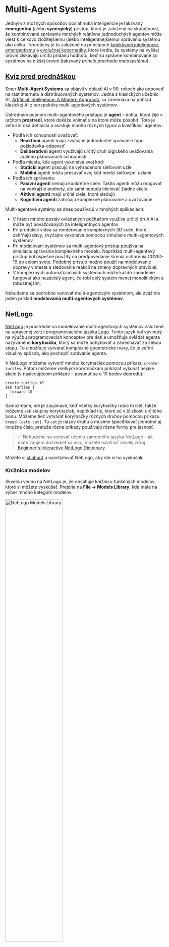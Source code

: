 <!--
CO_OP_TRANSLATOR_METADATA:
{
  "original_hash": "1ddf651d7681b4449f9d09ea3b17911e",
  "translation_date": "2025-08-25T23:22:18+00:00",
  "source_file": "lessons/6-Other/23-MultiagentSystems/README.md",
  "language_code": "sk"
}
-->
# Multi-Agent Systems

Jedným z možných spôsobov dosiahnutia inteligencie je takzvaný **emergentný** (alebo **synergický**) prístup, ktorý je založený na skutočnosti, že kombinované správanie mnohých relatívne jednoduchých agentov môže viesť k celkovo zložitejšiemu (alebo inteligentnejšiemu) správaniu systému ako celku. Teoreticky je to založené na princípoch [kolektívnej inteligencie](https://en.wikipedia.org/wiki/Collective_intelligence), [emergentizmu](https://en.wikipedia.org/wiki/Global_brain) a [evolučnej kybernetiky](https://en.wikipedia.org/wiki/Global_brain), ktoré tvrdia, že systémy na vyššej úrovni získavajú určitú pridanú hodnotu, keď sú správne kombinované zo systémov na nižšej úrovni (takzvaný *princíp prechodu metasystému*).

## [Kvíz pred prednáškou](https://ff-quizzes.netlify.app/en/ai/quiz/45)

Smer **Multi-Agent Systems** sa objavil v oblasti AI v 90. rokoch ako odpoveď na rast internetu a distribuovaných systémov. Jedna z klasických učebníc AI, [Artificial Intelligence: A Modern Approach](https://en.wikipedia.org/wiki/Artificial_Intelligence:_A_Modern_Approach), sa zameriava na pohľad klasickej AI z perspektívy multi-agentových systémov.

Ústredným pojmom multi-agentového prístupu je **agent** – entita, ktorá žije v určitom **prostredí**, ktoré dokáže vnímať a na ktoré môže pôsobiť. Toto je veľmi široká definícia a existuje mnoho rôznych typov a klasifikácií agentov:

* Podľa ich schopnosti uvažovať:
   - **Reaktívni** agenti majú zvyčajne jednoduché správanie typu požiadavka-odpoveď
   - **Deliberatívni** agenti využívajú určitý druh logického uvažovania a/alebo plánovacích schopností
* Podľa miesta, kde agent vykonáva svoj kód:
   - **Statickí** agenti pracujú na vyhradenom sieťovom uzle
   - **Mobilní** agenti môžu presúvať svoj kód medzi sieťovými uzlami
* Podľa ich správania:
   - **Pasívni agenti** nemajú konkrétne ciele. Takíto agenti môžu reagovať na vonkajšie podnety, ale sami nebudú iniciovať žiadne akcie.
   - **Aktívni agenti** majú určité ciele, ktoré sledujú
   - **Kognitívni agenti** zahŕňajú komplexné plánovanie a uvažovanie

Multi-agentové systémy sa dnes používajú v mnohých aplikáciách:

* V hrách mnoho postáv ovládaných počítačom využíva určitý druh AI a môže byť považovaných za inteligentných agentov
* Pri produkcii videa sa renderovanie komplexných 3D scén, ktoré zahŕňajú davy, zvyčajne vykonáva pomocou simulácie multi-agentových systémov
* Pri modelovaní systémov sa multi-agentový prístup používa na simuláciu správania komplexného modelu. Napríklad multi-agentový prístup bol úspešne použitý na predpovedanie šírenia ochorenia COVID-19 po celom svete. Podobný prístup možno použiť na modelovanie dopravy v meste a sledovanie reakcií na zmeny dopravných pravidiel.
* V komplexných automatizačných systémoch môže každé zariadenie fungovať ako nezávislý agent, čo robí celý systém menej monolitickým a robustnejším.

Nebudeme sa podrobne venovať multi-agentovým systémom, ale zvážime jeden príklad **modelovania multi-agentových systémov**.

## NetLogo

[NetLogo](https://ccl.northwestern.edu/netlogo/) je prostredie na modelovanie multi-agentových systémov založené na upravenej verzii programovacieho jazyka [Logo](https://en.wikipedia.org/wiki/Logo_(programming_language)). Tento jazyk bol vyvinutý na výučbu programovacích konceptov pre deti a umožňuje ovládať agenta nazývaného **korytnačka**, ktorý sa môže pohybovať a zanechávať za sebou stopu. To umožňuje vytvárať komplexné geometrické tvary, čo je veľmi vizuálny spôsob, ako pochopiť správanie agenta.

V NetLogo môžeme vytvoriť mnoho korytnačiek pomocou príkazu `create-turtles`. Potom môžeme všetkým korytnačkám prikázať vykonať nejaké akcie (v nasledujúcom príklade – posunúť sa o 10 bodov dopredu):

```
create-turtles 10
ask turtles [
  forward 10
]
```

Samozrejme, nie je zaujímavé, keď všetky korytnačky robia to isté, takže môžeme `ask` skupiny korytnačiek, napríklad tie, ktoré sú v blízkosti určitého bodu. Môžeme tiež vytvárať korytnačky rôznych *druhov* pomocou príkazu `breed [cats cat]`. Tu `cat` je názov druhu a musíme špecifikovať jednotné aj množné číslo, pretože rôzne príkazy používajú rôzne formy pre jasnosť.

> ✅ Nebudeme sa venovať učeniu samotného jazyka NetLogo – ak máte záujem dozvedieť sa viac, môžete navštíviť skvelý zdroj [Beginner's Interactive NetLogo Dictionary](https://ccl.northwestern.edu/netlogo/bind/).

Môžete si [stiahnuť](https://ccl.northwestern.edu/netlogo/download.shtml) a nainštalovať NetLogo, aby ste si ho vyskúšali.

### Knižnica modelov

Skvelou vecou na NetLogo je, že obsahuje knižnicu funkčných modelov, ktoré si môžete vyskúšať. Prejdite na **File → Models Library**, kde máte na výber mnoho kategórií modelov.

<img alt="NetLogo Models Library" src="images/NetLogo-ModelLib.png" width="60%"/>

> Screenshot knižnice modelov od Dmitry Soshnikov

Môžete otvoriť jeden z modelov, napríklad **Biology → Flocking**.

### Hlavné princípy

Po otvorení modelu sa dostanete na hlavné obrazovku NetLogo. Tu je ukážkový model, ktorý popisuje populáciu vlkov a oviec, pričom zdroje (tráva) sú obmedzené.

![NetLogo Main Screen](../../../../../translated_images/NetLogo-Main.32653711ec1a01b3cab22ec0b148e64193d0b979b055285bef329d5e3d6958c5.sk.png)

> Screenshot od Dmitry Soshnikov

Na tejto obrazovke môžete vidieť:

* Sekciu **Interface**, ktorá obsahuje:
  - Hlavné pole, kde žijú všetci agenti
  - Rôzne ovládacie prvky: tlačidlá, posuvníky atď.
  - Grafy, ktoré môžete použiť na zobrazenie parametrov simulácie
* Záložku **Code**, ktorá obsahuje editor, kde môžete písať program NetLogo

Vo väčšine prípadov bude rozhranie obsahovať tlačidlo **Setup**, ktoré inicializuje stav simulácie, a tlačidlo **Go**, ktoré spustí vykonávanie. Tieto sú spracované príslušnými obslužnými funkciami v kóde, ktoré vyzerajú takto:

```
to go [
...
]
```

Svet NetLogo pozostáva z nasledujúcich objektov:

* **Agenti** (korytnačky), ktorí sa môžu pohybovať po poli a vykonávať akcie. Agentov ovládate pomocou syntaxe `ask turtles [...]`, pričom kód v zátvorkách je vykonávaný všetkými agentmi v *režime korytnačky*.
* **Plochy** sú štvorcové oblasti poľa, na ktorých agenti žijú. Môžete odkazovať na všetkých agentov na rovnakej ploche alebo môžete meniť farby plôch a niektoré ďalšie vlastnosti. Môžete tiež `ask patches`, aby vykonali akcie.
* **Pozorovateľ** je jedinečný agent, ktorý ovláda svet. Všetky obslužné funkcie tlačidiel sú vykonávané v *režime pozorovateľa*.

> ✅ Krása multi-agentového prostredia spočíva v tom, že kód, ktorý beží v režime korytnačky alebo v režime plochy, je vykonávaný všetkými agentmi súčasne paralelne. Tým, že napíšete trochu kódu a naprogramujete správanie jednotlivého agenta, môžete vytvoriť komplexné správanie celého simulačného systému.

### Flocking

Ako príklad multi-agentového správania zvážme **[Flocking](https://en.wikipedia.org/wiki/Flocking_(behavior))**. Flocking je komplexný vzor, ktorý je veľmi podobný tomu, ako lietajú kŕdle vtákov. Pri ich pozorovaní môžete mať pocit, že nasledujú nejaký kolektívny algoritmus alebo že majú určitú formu *kolektívnej inteligencie*. Avšak toto komplexné správanie vzniká, keď každý jednotlivý agent (v tomto prípade *vták*) pozoruje iba niektorých agentov v krátkej vzdialenosti od seba a riadi sa tromi jednoduchými pravidlami:

* **Zarovnanie** – smeruje k priemernému smeru susedných agentov
* **Súdržnosť** – snaží sa smerovať k priemernej pozícii susedov (*dlhodobá príťažlivosť*)
* **Oddelenie** – keď sa dostane príliš blízko k iným vtákom, snaží sa vzdialiť (*krátkodobé odpudzovanie*)

Môžete spustiť príklad flockingu a pozorovať správanie. Môžete tiež upraviť parametre, ako napríklad *stupeň oddelenia* alebo *rozsah videnia*, ktorý definuje, ako ďaleko každý vták vidí. Všimnite si, že ak znížite rozsah videnia na 0, všetky vtáky sa stanú slepými a flocking sa zastaví. Ak znížite oddelenie na 0, všetky vtáky sa zhromaždia do jednej priamky.

> ✅ Prepnite na záložku **Code** a pozrite sa, kde sú tri pravidlá flockingu (zarovnanie, súdržnosť a oddelenie) implementované v kóde. Všimnite si, ako odkazujeme iba na tých agentov, ktorí sú v dohľade.

### Ďalšie modely na preskúmanie

Existuje niekoľko ďalších zaujímavých modelov, ktoré môžete experimentovať:

* **Art → Fireworks** ukazuje, ako ohňostroj môže byť považovaný za kolektívne správanie jednotlivých prúdov ohňa
* **Social Science → Traffic Basic** a **Social Science → Traffic Grid** ukazujú model mestskej dopravy v 1D a 2D mriežke s alebo bez semaforov. Každé auto v simulácii nasleduje nasledujúce pravidlá:
   - Ak je priestor pred ním prázdny – zrýchli (až do určitej maximálnej rýchlosti)
   - Ak vidí prekážku pred sebou – zabrzdí (a môžete upraviť, ako ďaleko vodič vidí)
* **Social Science → Party** ukazuje, ako sa ľudia zoskupujú počas koktailovej párty. Môžete nájsť kombináciu parametrov, ktoré vedú k najrýchlejšiemu zvýšeniu šťastia skupiny.

Ako vidíte z týchto príkladov, simulácie multi-agentových systémov môžu byť veľmi užitočným spôsobom na pochopenie správania komplexného systému pozostávajúceho z jednotlivcov, ktorí nasledujú rovnakú alebo podobnú logiku. Môže sa tiež použiť na ovládanie virtuálnych agentov, ako sú [NPCs](https://en.wikipedia.org/wiki/NPC) v počítačových hrách alebo agenti v 3D animovaných svetoch.

## Deliberatívni agenti

Vyššie opísaní agenti sú veľmi jednoduchí, reagujú na zmeny v prostredí pomocou určitého algoritmu. Ako takí sú **reaktívni agenti**. Avšak niekedy môžu agenti uvažovať a plánovať svoje akcie, v takom prípade sa nazývajú **deliberatívni**.

Typickým príkladom by bol osobný agent, ktorý dostane pokyn od človeka rezervovať dovolenkový zájazd. Predpokladajme, že na internete žije mnoho agentov, ktorí mu môžu pomôcť. Mal by potom kontaktovať iných agentov, aby zistil, ktoré lety sú dostupné, aké sú ceny hotelov na rôzne dátumy, a pokúsiť sa vyjednať najlepšiu cenu. Keď je dovolenkový plán kompletný a potvrdený majiteľom, môže pokračovať v rezervácii.

Na to, aby to dokázali, agenti potrebujú **komunikovať**. Na úspešnú komunikáciu potrebujú:

* Niektoré **štandardné jazyky na výmenu znalostí**, ako napríklad [Knowledge Interchange Format](https://en.wikipedia.org/wiki/Knowledge_Interchange_Format) (KIF) a [Knowledge Query and Manipulation Language](https://en.wikipedia.org/wiki/Knowledge_Query_and_Manipulation_Language) (KQML). Tieto jazyky sú navrhnuté na základe [teórie rečových aktov](https://en.wikipedia.org/wiki/Speech_act).
* Tieto jazyky by mali tiež obsahovať **protokoly na vyjednávanie**, založené na rôznych **typoch aukcií**.
* **Spoločnú ontológiu**, aby mohli odkazovať na rovnaké koncepty s porozumením ich významu
* Spôsob, ako **objaviť**, čo rôzni agenti dokážu, tiež založený na určitej ontológii

Deliberatívni agenti sú oveľa zložitejší ako reaktívni, pretože nielenže reagujú na zmeny v prostredí, ale mali by byť schopní aj *iniciovať* akcie. Jednou z navrhovaných architektúr pre deliberatívnych agentov je takzvaný agent typu Belief-Desire-Intention (BDI):

* **Presvedčenia** tvoria súbor znalostí o prostredí agenta. Môže byť štruktúrovaný ako databáza znalostí alebo súbor pravidiel, ktoré agent môže aplikovať na konkrétnu situáciu v prostredí.
* **Túžby** definujú, čo agent chce dosiahnuť, teda jeho ciele. Napríklad cieľom osobného asistenta vyššie je rezervovať zájazd a cieľom hotelového agenta je maximalizovať zisk.
* **Zámery** sú konkrétne akcie, ktoré agent plánuje vykonať na dosiahnutie svojich cieľov. Akcie zvyčajne menia prostredie a spôsobujú komunikáciu s inými agentmi.

Existujú niektoré platformy dostupné na budovanie multi-agentových systémov, ako napríklad [JADE](https://jade.tilab.com/). [Tento článok](https://arxiv.org/ftp/arxiv/papers/2007/2007.08961.pdf) obsahuje prehľad multi-agentových platforiem spolu s krátkou históriou multi-agentových systémov a ich rôznymi scenármi použitia.

## Záver

Multi-agentové systémy môžu mať veľmi rôzne formy a byť použité v mnohých rôznych aplikáciách. 
Všetky sa zameriavajú na jednoduchšie správanie jednotlivého agenta a dosahujú zložitejšie správanie celého systému vďaka **synergickému efektu**.

## 🚀 Výzva

Preneste túto lekciu do reálneho sveta a skúste konceptualizovať multi-agentový systém, ktorý dokáže vyriešiť problém. Čo by napríklad musel multi-agentový systém robiť, aby optimalizoval trasu školského autobusu? Ako by mohol fungovať v pekárni?

## [Kvíz po prednáške](https://ff-quizzes.netlify.app/en/ai/quiz/46)

## Prehľad a samostatné štúdium

Preskúmajte použitie tohto typu systému v priemysle. Vyberte si oblasť, ako je výroba alebo herný priemysel, a zistite, ako môžu multi-agentové systémy riešiť jedinečné problémy.

## [Úloha NetLogo](assignment.md)

**Upozornenie**:  
Tento dokument bol preložený pomocou služby AI prekladu [Co-op Translator](https://github.com/Azure/co-op-translator). Aj keď sa snažíme o presnosť, prosím, berte na vedomie, že automatizované preklady môžu obsahovať chyby alebo nepresnosti. Pôvodný dokument v jeho rodnom jazyku by mal byť považovaný za autoritatívny zdroj. Pre kritické informácie sa odporúča profesionálny ľudský preklad. Nie sme zodpovední za akékoľvek nedorozumenia alebo nesprávne interpretácie vyplývajúce z použitia tohto prekladu.